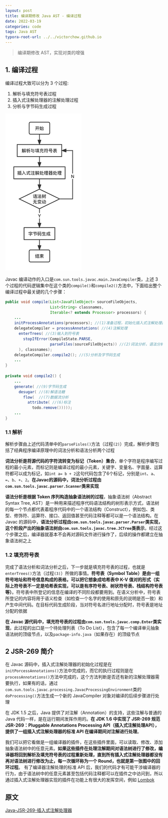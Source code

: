 ```yaml
---
layout: post
title: 编译期修改 Java AST - 编译过程
date: 2022-03-19
categories: code
tags: Java AST
typora-root-url: ../../victorchow.github.io
---
```


> 编译期修改 AST，实现对类的增强

## 1. 编译过程

编译过程大致可以分为 3 个过程:

1. 解析与填充符号表过程
2. 插入式注解处理器的注解处理过程
3. 分析与字节码生成过程

![20220319-1](/assets/img/20220319-1.png)

Javac 编译动作的入口是`com.sun.tools.javac.main.JavaCompiler`类，上述 3 个过程的代码逻辑集中在这个类的`compile()`和`compile2()`方法中，下面给出整个编译过程中最关键的几个步骤：

```java
public void compile(List<JavaFileObject> sourceFileObjects,
                    List<String> classnames,
                    Iterable<? extends Processor> processors) {
    ...
    initProcessAnnotations(processors); //(1)准备过程，初始化插入式注解处理器
    delegateCompiler = processAnnotations( //(4)注解处理
      enterTrees( //(3)输入到符号表
        stopIfError(CompileState.PARSE, 
                    parseFiles(sourceFileObjects)) //(2)词法分析，语法分析
      ), classnames);
    delegateCompiler.compile2(); //(5)分析及字节码生成
    ...
}

private void compile2() { 
    ...
    generate( //(9)字节码生成
      desugar( //(8)解语法糖
        flow(  //(7)数据流分析
          attribute( //(6)标注
            todo.remove()))));
    ...
}
```

### 1.1 解析

解析步骤由上述代码清单中的`parseFisles()`方法（过程`(2)`）完成，解析步骤包括了经典程序编译原理中的词法分析和语法分析两个过程

**词法分析是将源代码的字符流转变为标记（Token）集合**，单个字符是程序编写过程的最小元素，而标记则是编译过程的最小元素，关键字、变量名、字面量、运算符都可以成为标记，如`int a= b + 2`这句代码包含了6个标记，分别是`int`、`a`、`=`、`b`、`+`、`2`。**在Javac的源码中，词法分析过程由`com.sun.tools.javac.parser.Scanner`类来实现**

**语法分析是根据 Token 序列构造抽象语法树的过程**，抽象语法树（Abstract Syntax Tree, AST）是一种用来描述程序代码语法结构的树形表示方式，语法树的每一个节点都代表着程序代码中的一个语法结构（Construct），例如包、类型、修饰符、运算符、接口、返回值甚至代码注释等都可以是一个语法结构。在 Javac 的源码中，**语法分析过程由`com.sun.tools.javac.parser.Parser`类实现，这个阶段产出的抽象语法树由`com.sun.tools.javac.tree.JCTree`类表示**，经过这个步骤之后，编译器就基本不会再对源码文件进行操作了，后续的操作都建立在抽象语法树之上

### 1.2 填充符号表

完成了语法分析和词法分析之后，下一步就是填充符号表的过程，也就是`enterTrees()`方法（过程`(3)`）所做的事情。**符号表（Symbol Table）是由一组符号地址和符号信息构成的表格，可以把它想象成哈希表中 K-V 值对的形式（实际上符号表不一定是哈希表实现，可以是有序符号表、树状符号表、栈结构符号表等）**。符号表中所登记的信息在编译的不同阶段都要用到。在语义分析中，符号表所登记的内容将用于语义检查（如检查一个名字的使用和原先的说明是否一致）和产生中间代码。在目标代码生成阶段，当对符号名进行地址分配时，符号表是地址分配的依据

**在 Javac 源代码中，填充符号表的过程由`com.sun.tools.javac.comp.Enter`类实现**，此过程的出口是一个待处理列表（To Do List），包含了每一个编译单元抽象语法树的顶级节点，以及`package-info.java`（如果存在）的顶级节点

## 2 JSR-269 简介

在 Javac 源码中，插入式注解处理器的初始化过程是在`initPorcessAnnotations()`方法中完成的，而它的执行过程则是在`processAnnotations()`方法中完成的，这个方法判断是否还有新的注解处理器需要执行，如果有的话，通过`com.sun.tools.javac.processing.JavacProcessingEnvironment`类的`doProcessing()`方法生成一个新的 JavaCompiler 对象对编译的后续步骤进行处理

在 JDK 1.5 之后，Java 提供了对注解（Annotation）的支持，这些注解与普通的 Java 代码一样，是在运行期间发挥作用的。**在 JDK 1.6 中实现了 JSR-269 规范 JSR-269：Pluggable Annotations Processing API（插入式注解处理API），提供了一组插入式注解处理器的标准 API 在编译期间对注解进行处理**。

我们可以把它看做是一组编译器的插件，在这些插件里面，可以读取、修改、添加抽象语法树中的任意元素。**如果这些插件在处理注解期间对语法树进行了修改，编译器将回到解析及填充符号表的过程重新处理，直到所有插入式注解处理器都没有再对语法树进行修改为止，每一次循环称为一个 Round，也就是第一张图中的回环过程**。 有了编译器注解处理的标准 API 后，我们的代码才有可能干涉编译器的行为，由于语法树中的任意元素甚至包括代码注释都可以在插件之中访问到，所以通过插入式注解处理器实现的插件在功能上有很大的发挥空间，例如 [Lombok](https://projectlombok.org/)

## 原文

[Java-JSR-269-插入式注解处理器](https://liuyehcf.github.io/2018/02/02/Java-JSR-269-%E6%8F%92%E5%85%A5%E5%BC%8F%E6%B3%A8%E8%A7%A3%E5%A4%84%E7%90%86%E5%99%A8/)
